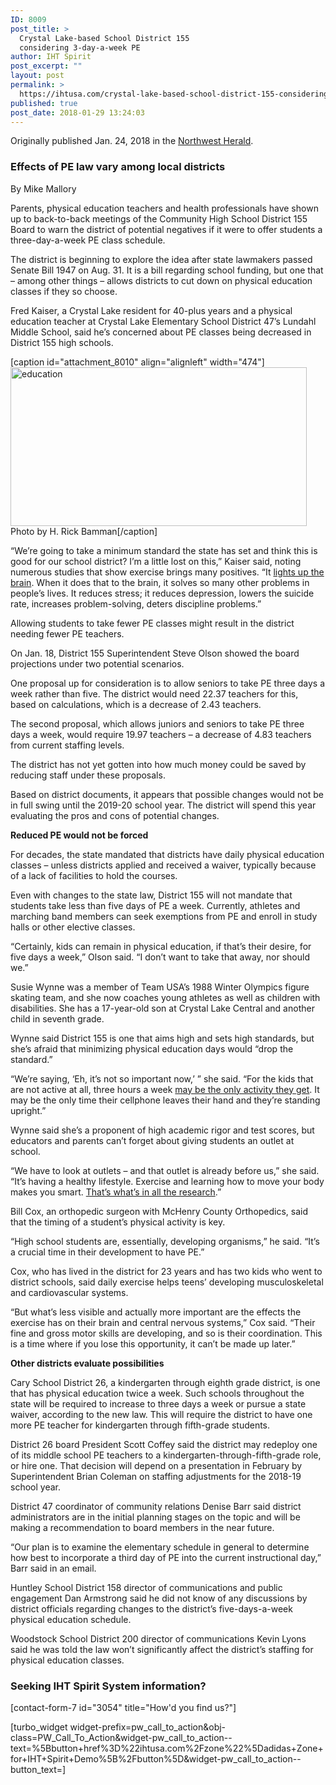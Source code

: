 ```yaml
---
ID: 8009
post_title: >
  Crystal Lake-based School District 155
  considering 3-day-a-week PE
author: IHT Spirit
post_excerpt: ""
layout: post
permalink: >
  https://ihtusa.com/crystal-lake-based-school-district-155-considering-3-day-week-pe/
published: true
post_date: 2018-01-29 13:24:03
---
```

Originally published Jan. 24, 2018 in the <a href="http://www.nwherald.com/2018/01/24/crystal-lake-based-school-district-155-considering-3-day-a-week-pe/avzt7uf/" target="_blank" rel="nofollow noopener">Northwest Herald</a>.
<h3 class="smooth">Effects of PE law vary among local districts</h3>
By Mike Mallory

Parents, physical education teachers and health professionals have shown up to back-to-back meetings of the Community High School District 155 Board to warn the district of potential negatives if it were to offer students a three-day-a-week PE class schedule.

The district is beginning to explore the idea after state lawmakers passed Senate Bill 1947 on Aug. 31. It is a bill regarding school funding, but one that – among other things – allows districts to cut down on physical education classes if they so choose.
<div id="inline-ad">
<div id="ad-bigbox-0" class="bigbox" data-google-query-id="CLjGqMv09dgCFVV7AQodbiwLmQ">
<div id="google_ads_iframe_/77722430/NWH_ROS_300x250_1__container__">Fred Kaiser, a Crystal Lake resident for 40-plus years and a physical education teacher at Crystal Lake Elementary School District 47’s Lundahl Middle School, said he’s concerned about PE classes being decreased in District 155 high schools.</div>
</div>
</div>
<!--more-->

[caption id="attachment_8010" align="alignleft" width="474"]<a href="https://ihtusa.com/wp-content/uploads/2018/01/CS155.jpg"><img class="wp-image-8010" src="https://ihtusa.com/wp-content/uploads/2018/01/CS155-300x161.jpg" alt="education" width="474" height="254" /></a> Photo by H. Rick Bamman[/caption]

“We’re going to take a minimum standard the state has set and think this is good for our school district? I’m a little lost on this,” Kaiser said, noting numerous studies that show exercise brings many positives. “It <a href="https://ihtusa.com/muscular-fitness-enhances-cognitive-improvement/">lights up the brain</a>. When it does that to the brain, it solves so many other problems in people’s lives. It reduces stress; it reduces depression, lowers the suicide rate, increases problem-solving, deters discipline problems.”

Allowing students to take fewer PE classes might result in the district needing fewer PE teachers.

On Jan. 18, District 155 Superintendent Steve Olson showed the board projections under two potential scenarios.

One proposal up for consideration is to allow seniors to take PE three days a week rather than five. The district would need 22.37 teachers for this, based on calculations, which is a decrease of 2.43 teachers.

The second proposal, which allows juniors and seniors to take PE three days a week, would require 19.97 teachers – a decrease of 4.83 teachers from current staffing levels.

The district has not yet gotten into how much money could be saved by reducing staff under these proposals.

Based on district documents, it appears that possible changes would not be in full swing until the 2019-20 school year. The district will spend this year evaluating the pros and cons of potential changes.

<b>Reduced PE would not be forced</b>

For decades, the state mandated that districts have daily physical education classes – unless districts applied and received a waiver, typically because of a lack of facilities to hold the courses.

Even with changes to the state law, District 155 will not mandate that students take less than five days of PE a week. Currently, athletes and marching band members can seek exemptions from PE and enroll in study halls or other elective classes.

“Certainly, kids can remain in physical education, if that’s their desire, for five days a week,” Olson said. “I don’t want to take that away, nor should we.”

Susie Wynne was a member of Team USA’s 1988 Winter Olympics figure skating team, and she now coaches young athletes as well as children with disabilities. She has a 17-year-old son at Crystal Lake Central and another child in seventh grade.

Wynne said District 155 is one that aims high and sets high standards, but she’s afraid that minimizing physical education days would “drop the standard.”

“We’re saying, ‘Eh, it’s not so important now,’ ” she said. “For the kids that are not active at all, three hours a week <a href="https://ihtusa.com/hype-utilizes-dance-heart-rate/">may be the only activity they get</a>. It may be the only time their cellphone leaves their hand and they’re standing upright.”

Wynne said she’s a proponent of high academic rigor and test scores, but educators and parents can’t forget about giving students an outlet at school.

“We have to look at outlets – and that outlet is already before us,” she said. “It’s having a healthy lifestyle. Exercise and learning how to move your body makes you smart. <a href="https://ihtusa.com/exercise-elevated-heart-rate-increases-longevity-academic-performance/">That’s what’s in all the research</a>.”

Bill Cox, an orthopedic surgeon with McHenry County Orthopedics, said that the timing of a student’s physical activity is key.

“High school students are, essentially, developing organisms,” he said. “It’s a crucial time in their development to have PE.”

Cox, who has lived in the district for 23 years and has two kids who went to district schools, said daily exercise helps teens’ developing musculoskeletal and cardiovascular systems.

“But what’s less visible and actually more important are the effects the exercise has on their brain and central nervous systems,” Cox said. “Their fine and gross motor skills are developing, and so is their coordination. This is a time where if you lose this opportunity, it can’t be made up later.”

<b>Other districts evaluate possibilities </b>

Cary School District 26, a kindergarten through eighth grade district, is one that has physical education twice a week. Such schools throughout the state will be required to increase to three days a week or pursue a state waiver, according to the new law. This will require the district to have one more PE teacher for kindergarten through fifth-grade students.

District 26 board President Scott Coffey said the district may redeploy one of its middle school PE teachers to a kindergarten-through-fifth-grade role, or hire one. That decision will depend on a presentation in February by Superintendent Brian Coleman on staffing adjustments for the 2018-19 school year.

District 47 coordinator of community relations Denise Barr said district administrators are in the initial planning stages on the topic and will be making a recommendation to board members in the near future.

“Our plan is to examine the elementary schedule in general to determine how best to incorporate a third day of PE into the current instructional day,” Barr said in an email.

Huntley School District 158 director of communications and public engagement Dan Armstrong said he did not know of any discussions by district officials regarding changes to the district’s five-days-a-week physical education schedule.

Woodstock School District 200 director of communications Kevin Lyons said he was told the law won’t significantly affect the district’s staffing for physical education classes.
<h3 class="article-newsletter-signup">Seeking IHT Spirit System information?</h3>
<p class="article-newsletter-signup">[contact-form-7 id="3054" title="How'd you find us?"]</p>
[turbo_widget widget-prefix=pw_call_to_action&obj-class=PW_Call_To_Action&widget-pw_call_to_action--text=%5Bbutton+href%3D%22ihtusa.com%2Fzone%22%5Dadidas+Zone+for+IHT+Spirit+Demo%5B%2Fbutton%5D&widget-pw_call_to_action--button_text=]